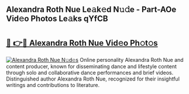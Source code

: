 ## Alexandra Roth Nue Le𝚊k𝚎d N𝚞𝚍e - Part-AOe Vid𝚎o Photos Le𝚊ks qYfCB

# <h2><a href="http://fb7haps.evod.top/?m=Alexandra+Roth+Nue">🔗 👉🔴 Alexandra Roth Nue Vid𝚎o Ph𝚘t𝚘s</a></h2>

[![Alexandra Roth Nue N𝚞d𝚎s](https://i.imgur.com/8V9OHl7.gif)](http://fb7haps.evod.top/?m=Alexandra+Roth+Nue)
Online personality Alexandra Roth Nue and content producer, known for disseminating dance and lifestyle content through solo and collaborative dance performances and brief videos. Distinguished author Alexandra Roth Nue, recognized for their insightful writings and contributions to literature. 
